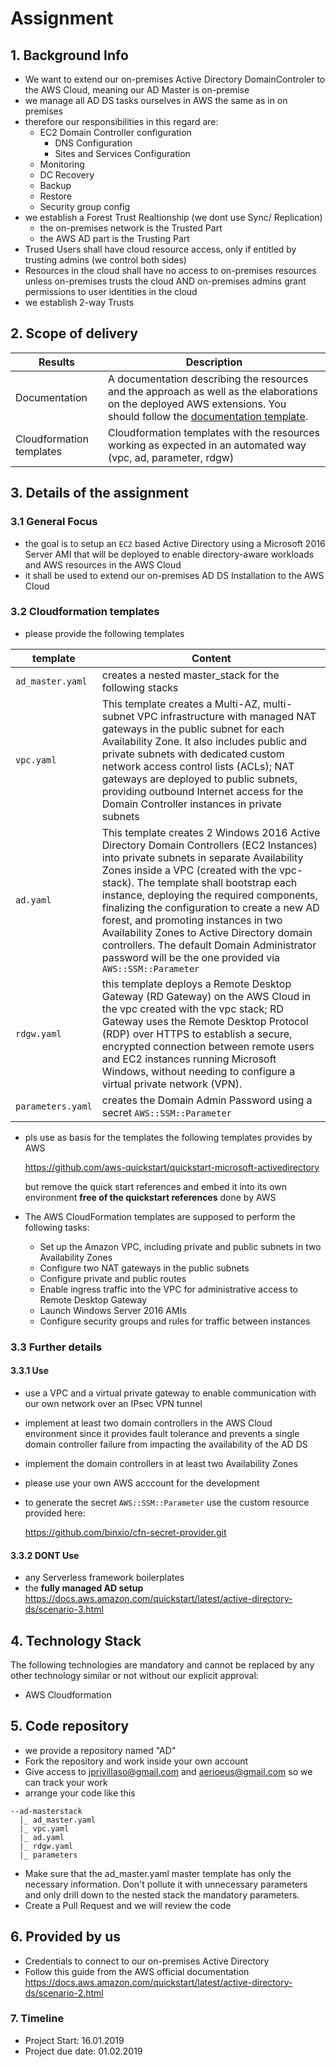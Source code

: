 # Assignment

## 1. Background Info

- We want to extend our on-premises Active Directory DomainControler to the AWS Cloud, meaning our AD Master is on-premise
- we manage all AD DS tasks ourselves in AWS the same as in on premises
- therefore our responsibilities in this regard are:
  - EC2 Domain Controller configuration
    - DNS Configuration
    - Sites and Services Configuration
  - Monitoring
  - DC Recovery
  - Backup
  - Restore
  - Security group config
- we establish a Forest Trust Realtionship (we dont use Sync/ Replication)
  - the on-premises network is the Trusted Part
  - the AWS AD part is the Trusting Part
- Trused Users shall have cloud resource access, only if entitled by trusting admins (we control both sides)
- Resources in the cloud shall have no access to on-premises resources unless on-premises trusts the cloud AND on-premises admins grant permissions to user identities in the cloud
- we establish 2-way Trusts



## 2. Scope of delivery

| __Results__              | __Description__                                              |
| ------------------------ | ------------------------------------------------------------ |
| Documentation            | A documentation describing the resources and the approach as well as the elaborations on the deployed  AWS extensions. You should follow the [documentation template](./documentation_template.md). |
| Cloudformation templates | Cloudformation templates with the resources working as expected in an automated way (vpc, ad, parameter, rdgw) |



## 3. Details of the assignment

### 3.1 General Focus

- the goal is to setup an `EC2` based Active Directory using a Microsoft 2016 Server AMI that will be deployed to enable directory-aware workloads and AWS resources  in the AWS Cloud
- it shall be used to extend our on-premises AD DS Installation to the AWS Cloud



### 3.2 Cloudformation templates

-  please provide the following templates

| template          | Content                                                      |
| ----------------- | ------------------------------------------------------------ |
| `ad_master.yaml`  | creates a nested master_stack for the following stacks       |
| `vpc.yaml`        | This template creates a Multi-AZ, multi-subnet VPC infrastructure with managed NAT gateways in the public subnet for each Availability Zone. It also includes public and private subnets with dedicated custom network access control lists (ACLs); NAT gateways are deployed to public subnets, providing outbound Internet access for the Domain Controller instances in private subnets |
| `ad.yaml`         | This template creates 2 Windows 2016 Active Directory Domain Controllers (EC2 Instances) into private subnets in separate Availability Zones inside a VPC (created with the vpc-stack). The template shall bootstrap each instance, deploying the required components, finalizing the configuration to create a new AD forest, and promoting instances in two Availability Zones to Active Directory domain controllers. The default Domain Administrator password will be the one provided via `AWS::SSM::Parameter` |
| `rdgw.yaml`       | this template deploys a Remote Desktop Gateway (RD Gateway) on the AWS Cloud in the vpc created with the vpc stack; RD Gateway uses the Remote Desktop Protocol (RDP) over HTTPS to establish a secure, encrypted connection between remote users and EC2 instances running Microsoft Windows, without needing to configure a virtual private network (VPN). |
| `parameters.yaml` | creates  the Domain Admin Password using a secret `AWS::SSM::Parameter` |

- pls use as basis for the templates the following templates provides by AWS

  https://github.com/aws-quickstart/quickstart-microsoft-activedirectory

  but remove the quick start references and embed it into its own  environment **free of the quickstart references** done by AWS

- The AWS CloudFormation templates are supposed to perform the following tasks:
  - Set up the Amazon VPC, including private and public subnets in two Availability Zones
  - Configure two NAT gateways in the public subnets
  - Configure private and public routes
  - Enable ingress traffic into the VPC for administrative access to Remote Desktop Gateway
  - Launch Windows Server 2016 AMIs
  - Configure security groups and rules for traffic between instances



### 3.3 Further details

#### 3.3.1 Use

- use a VPC and a virtual private gateway to enable communication with our own network over an IPsec VPN tunnel

- implement at least two domain controllers in the AWS Cloud environment since it provides fault tolerance and prevents a single domain controller failure from impacting the availability of the AD DS

- implement the domain controllers in at least two Availability Zones

- please  use your own AWS acccount for the development

- to generate the secret `AWS::SSM::Parameter` use the custom resource provided here:

  https://github.com/binxio/cfn-secret-provider.git

#### 3.3.2 DONT Use

- any Serverless framework boilerplates
- the **fully managed AD setup** https://docs.aws.amazon.com/quickstart/latest/active-directory-ds/scenario-3.html



## 4. Technology Stack

The following technologies are mandatory and cannot be replaced by any other technology similar or not without our explicit approval:
- AWS Cloudformation





## 5. Code repository

- we provide a repository named "AD"
- Fork the repository and work inside your own account
- Give access to jprivillaso@gmail.com and aerioeus@gmail.com so we can track your work
- arrange your code like this

```
--ad-masterstack
  |_ ad_master.yaml
  |_ vpc.yaml
  |_ ad.yaml
  |_ rdgw.yaml
  |_ parameters
```

- Make sure that the ad_master.yaml master template has only the necessary information. Don't pollute it with unnecessary parameters and only drill down to the nested stack the mandatory parameters.
- Create a Pull Request and we will review the code


## 6. Provided by us

- Credentials to connect to our on-premises Active Directory
- Follow this guide from the AWS official documentation https://docs.aws.amazon.com/quickstart/latest/active-directory-ds/scenario-2.html



### 7. Timeline

- Project Start: 16.01.2019
- Project due date:  01.02.2019
